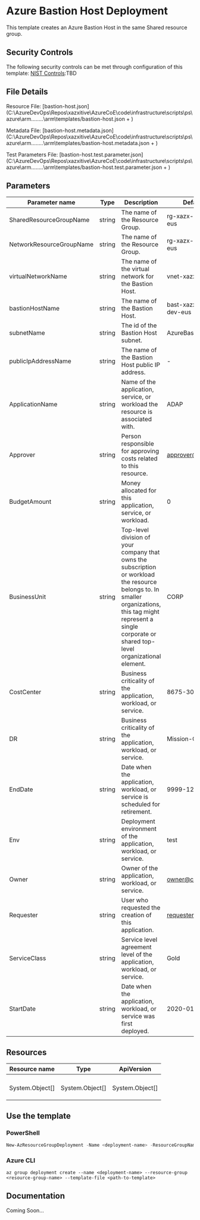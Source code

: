 # Azure Bastion Host Deployment

This template creates an Azure Bastion Host in the same Shared resource group.

## Security Controls

The following security controls can be met through configuration of this template:
      [NIST Controls](security-controls.md):TBD

## File Details

Resource File: [bastion-host.json](C:\AzureDevOps\Repos\xazxitive\AzureCoE\code\infrastructure\scripts\ps\azure\arm\..\..\..\..\arm\templates/bastion-host.json + )

Metadata File: [bastion-host.metadata.json](C:\AzureDevOps\Repos\xazxitive\AzureCoE\code\infrastructure\scripts\ps\azure\arm\..\..\..\..\arm\templates/bastion-host.metadata.json + )

Test Parameters File: [bastion-host.test.parameter.json](C:\AzureDevOps\Repos\xazxitive\AzureCoE\code\infrastructure\scripts\ps\azure\arm\..\..\..\..\arm\templates/bastion-host.test.parameter.json + )

## Parameters

Parameter name | Type | Description | DefaultValue
-------------- | ---- | ----------- | ------------
SharedResourceGroupName | string | The name of the Resource Group. | rg-xazx-shared-dev-eus
NetworkResourceGroupName | string | The name of the Resource Group. | rg-xazx-network-dev-eus
virtualNetworkName | string | The name of the virtual network for the Bastion Host. | vnet-xazx-dev
bastionHostName | string | The name of the Bastion Host. | bast-xazx-shared-dev-eus
subnetName     | string | The id of the Bastion Host subnet. | AzureBastionSubnet
publicIpAddressName | string | The name of the Bastion Host public IP address. | -
ApplicationName | string | Name of the application, service, or workload the resource is associated with. | ADAP
Approver       | string | Person responsible for approving costs related to this resource. | approver@company.org
BudgetAmount   | string | Money allocated for this application, service, or workload. | 0
BusinessUnit   | string | Top-level division of your company that owns the subscription or workload the resource belongs to. In smaller organizations, this tag might represent a single corporate or shared top-level organizational element. | CORP
CostCenter     | string | Business criticality of the application, workload, or service. | 8675-309
DR             | string | Business criticality of the application, workload, or service. | Mission-Critical
EndDate        | string | Date when the application, workload, or service is scheduled for retirement. | 9999-12-31
Env            | string | Deployment environment of the application, workload, or service. | test
Owner          | string | Owner of the application, workload, or service. | owner@company.org
Requester      | string | User who requested the creation of this application. | requester@company.org
ServiceClass   | string | Service level agreement level of the application, workload, or service. | Gold
StartDate      | string | Date when the application, workload, or service was first deployed. | 2020-01-01

## Resources

Resource name | Type | ApiVersion
------------- | ---- | ----------
              |      |
              |      |
              |      |
              |      |
System.Object[] | System.Object[] | System.Object[]
              |      |
              |      |
              |      |

## Use the template

### PowerShell

```powershell
New-AzResourceGroupDeployment -Name <deployment-name> -ResourceGroupName <resource-group-name> -TemplateFile <path-to-template>
```

### Azure CLI

```text
az group deployment create --name <deployment-name> --resource-group <resource-group-name> --template-file <path-to-template>
```

## Documentation

Coming Soon...

